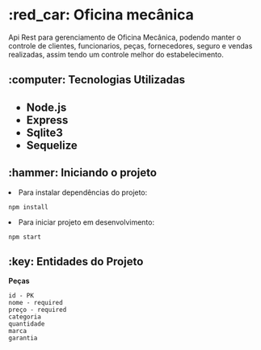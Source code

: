 <h1> :red_car: Oficina mecânica</h1>
Api Rest para gerenciamento de Oficina Mecânica, podendo manter o controle de clientes, funcionarios, peças, fornecedores, seguro e vendas realizadas,
assim tendo um controle melhor do estabelecimento.

<h2>:computer: Tecnologias Utilizadas<h2>
<ul>
    <li>Node.js</li>
    <li>Express</li>
    <li>Sqlite3</li>
    <li>Sequelize</li>
</ul>

<h2>:hammer: Iniciando o projeto</h2>
<li>Para instalar dependências do projeto:</li>
    
```  
npm install
```
    
<li>Para iniciar projeto em desenvolvimento:</li>
    
```  
npm start
```  
    
<h2>:key: Entidades do Projeto</h2>
    <p><b>Peças</b></p>
    
    id - PK
    nome - required
    preço - required
    categoria
    quantidade
    marca
    garantia
